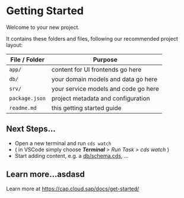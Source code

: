 # Getting Started

Welcome to your new project.

It contains these folders and files, following our recommended project layout:

| File / Folder  | Purpose                              |
| -------------- | ------------------------------------ |
| `app/`         | content for UI frontends go here     |
| `db/`          | your domain models and data go here  |
| `srv/`         | your service models and code go here |
| `package.json` | project metadata and configuration   |
| `readme.md`    | this getting started guide           |

## Next Steps...

- Open a new terminal and run `cds watch`
- ( in VSCode simply choose _**Terminal** > Run Task > cds watch_ )
- Start adding content, e.g. a [db/schema.cds](db/schema.cds), ...

## Learn more...asdasd

Learn more at https://cap.cloud.sap/docs/get-started/

